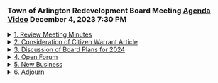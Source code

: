 ### Town of Arlington Redevelopment Board Meeting [Agenda](https://arlington.novusagenda.com/agendapublic/MeetingView.aspx?MeetingID=1966&MinutesMeetingID=-1&doctype=Agenda) [Video](https://www.youtube.com/watch?v=3TLpMOOcli0) December 4, 2023 7:30 PM

<details>
<summary><a href="https://arlington.novusagenda.com/agendapublic/CoverSheet.aspx?ItemID=17016&MeetingID=1966 "</a>1. Review Meeting Minutes</summary> 
<details>
<summary>&nbsp;&nbsp;&nbsp;&nbsp;&nbsp;	 Rachel Zsembery - 173</summary>
<blockquote>&nbsp;&nbsp;&nbsp;&nbsp;&nbsp;Good evening, everyone. Welcome to the December 4th, 2023 meeting of the County of Arlington Redevelopment Board. I'll call this meeting to order. My name is Rachel Zimberry. I'm the chair of the Redevelopment Board, and I'll ask the other members of the board to please introduce themselves. Steve Rehbolak, good evening. Eugene Benson. Shane Hall, good evening. And we have Claire Bricker, the director of the Department of Planning and Community Development joining us as well. Great, let's jump into our first agenda item, which is agenda item number one, the meeting minutes from November 20th, 2023. I will see if there are any changes or corrections to the minutes, starting with Ken. No. Steve? No changes. Gene? No changes. Shana? No. And I don't have any either. Is there a motion to approve the meeting minutes from November 20th, 2023 as submitted? So motioned. Seconded. We'll take a vote, starting with Steve. Yes. Ken. Yes. Shana. Yes. Gene. Yes. And I may ask as well, those meeting minutes have been approved.</blockquote>

     * 7:30 pm The Board will review and vote to approve meeting minutes for November 20, 2023. 

</details>
</details>
<details>
<summary><a href="https://arlington.novusagenda.com/agendapublic/CoverSheet.aspx?ItemID=17017&MeetingID=1966 "</a>2. Consideration of Citizen Warrant Article</summary> 
<details>
<summary>&nbsp;&nbsp;&nbsp;&nbsp;&nbsp;	 Rachel Zsembery - 95</summary>
<blockquote>&nbsp;&nbsp;&nbsp;&nbsp;&nbsp;We'll now move to agenda item number two, which is consideration of a citizen board article. We welcome John Leone. Good evening. This evening, who is interested in discussing with the board a rebuilding of 527 Winter Street to be in the MBTA community's overlay district, and I believe that there is a discussion around which of the two districts, perhaps, or is it the neighborhood public district? I think it would be more appropriate in the neighborhood public district. Okay. Why don't you, Claire, unless you have any introduction that you'd like to make?</blockquote>

      * 7:35 pm Re-zoning of 5-7 Winter Street to be in the MBTA-Communities Overlay District, Neighborhood Multi-Family Subdistrict. 
</details>

<details>
<summary>&nbsp;&nbsp;&nbsp;&nbsp;&nbsp;	 Claire Ricker - 233</summary>
<blockquote>&nbsp;&nbsp;&nbsp;&nbsp;&nbsp;Sure, just really quickly for the board. Marisa put this drawing together for us this afternoon, which I think really tells the story here. In gray, you can see the neighborhood multifamily, as was submitted to the OHLC and the Attorney General's office. This is what town meeting voted on. And here is Mr. Leone's parcel. This parcel was likely removed when the board had the conversation about potentially leaving some of the immediate, the parcels immediately behind commercial development on Mass Ave, you know, potentially anticipating some aggregation. This was one of the parcels that was removed either as part of that process or because it was on the National Register of Historic Places. When we looked at Alternate 2, which is ultimately what the board went with in terms of the overlay for the entire MBTA community, we started to look sort of to the north, I guess, west of Mass Ave and include some area around Swanville. There was concern in the community about historic properties that may be included in the overlay, and so we did make a call to try to, as many of the properties as we could identify from the data that were on the National Register, to not include those in the district. And that's really the background, I think, in terms of from where the department is. Great. Thank you very much. Mr. Leone.</blockquote>

</details>

<details>
<summary>&nbsp;&nbsp;&nbsp;&nbsp;&nbsp;	 John Leone - 594</summary>
<blockquote>&nbsp;&nbsp;&nbsp;&nbsp;&nbsp;So this is not my house. It's my family's house. My grandparents bought this property in 1957-56, and we've maintained it ever since. They lived there until they passed, and family members have been living there for the last 10 or 12 years. We've had a...we've rented out the first floor to a single mom, who's basically...had to get rid of her. But as you can see, the house, it's a very large parcel for Arlington. I think it's around 18,000 square feet. It's been on the National Historic Register since 1984, but so has number 13, which was introduced to the Register during the same introduction phase. And I don't know how many others I've got in the district. It's kind of hard to track them down. I don't really have a good read on what is and what isn't, besides going through the Register and picking out all the houses. So I don't think that should be a reason to exclude our house. The property itself, obviously, because it's on the district, we couldn't do anything to it unless we paid for it from one of the store commissions or some gate guard commission. Not that we have any plans to do anything to the building. We have maintained it. We have a preference to put a roof on it. So we're not letting things fall into ruin in the hopes of knocking it down. That's not our plan. We want to preserve all our options. The size of the lot, and you talked about agitation, there's...we have a similar role with storefronts here. They may want to take the data to the Mass Ave. district and go off. That might cause them to possibly be interested in this part of the lot, which wouldn't touch the house structure itself, but would allow them to use that for different needs to build there. Or we could expand the house backwards and not touch the front or the two front sides and add on to the back of the house for additional housing. So we want to...and that was the reason, I think, for the Warren article itself, is to include it in just to preserve those options in the future. Otherwise, we have the potential to literally be surrounded by everybody around us. Maybe the town wants to do some of that. If all of those build up, we'll be this little lone house within a whole bunch of four to six story buildings. It would be kind of sad to waste that person. So that's what our goal is, just to preserve any options in the future. I'm one of six children. We all think this is something we want to preserve and go forward with. So I'm going to bring the Warren article, but my preference would be for you guys to adopt that Warren article. And maybe, I'm not quite sure why we were excluded in the first round, whether it was on purpose or by mistake or what happened. I think the neighborhood district would be more appropriate than the Mass Avenue district. Unless the storefronts wanted to do something. But there's a couple different owners of those storefronts. This is owned by one person, one family. These are owned by, I think these three are owned by different families. So it's not a cohesive owner that will lock the stores. Their back of their building is literally on the property. So there's not a lot of extra room there. So that's kind of what we are doing.</blockquote>

</details>

<details>
<summary>&nbsp;&nbsp;&nbsp;&nbsp;&nbsp;	 Rachel Zsembery - 275</summary>
<blockquote>&nbsp;&nbsp;&nbsp;&nbsp;&nbsp;Before I put on this cap, Warren does open I believe in a week or so. So we've moved down that path. Absolutely. Maybe I'll start and then we can each kind of give you our sense. Because we did have a really truncated discussion about this. We didn't have much opportunity for the special town meeting this fall to have the discussion about the citizen petitions that came forward. So the property was moved because of the fact that it was on the national register. The board had requested in response to community feedback and the board's own preference for all projects that are on the national register to be removed. If one was not, that was in error, that was the direction of the board was to have them all removed. So at the time, it was our preference not to spot by allowing one here and not there. The intent was to remove all of those particular properties with the opportunity obviously in the future for anyone in town who can request a zoning change at any time. So I think this is absolutely a great time to be discussing this. I agree with you. I think that the neighborhood sub-district makes the most sense as opposed to the Mass Avenue-Broadway sub-district. I personally, when an applicant is looking to rezone their property, I personally prefer that it remain a citizen petition rather than a board sponsored. But it doesn't mean that the board wouldn't potentially in the future not vote in favor of it. So that wouldn't personally be my preference. But that's kind of a high level of my issue.</blockquote>

</details>

<details>
<summary>&nbsp;&nbsp;&nbsp;&nbsp;&nbsp;	 ? - 107</summary>
<blockquote>&nbsp;&nbsp;&nbsp;&nbsp;&nbsp;I agree with Rachel. The intent when we first did this was not to send you out, but it was to exclude all historic structures. And if we missed their teeth, we missed their teeth. It was quite a frenzy at the time trying to figure out all properties along there. We have to go back and correct ourselves if we have to do that. But when your article did come back up to us, I believe we were supportive of your work. Not at the time. We indicated that we would be if we came back as a citizen petition, but not as an individual amendment.</blockquote>

</details>

<details>
<summary>&nbsp;&nbsp;&nbsp;&nbsp;&nbsp;	 ? - 426</summary>
<blockquote>&nbsp;&nbsp;&nbsp;&nbsp;&nbsp;I agree with Rachel. We don't like the spot zone as a board. We recommend we make the change. And I, as a board member, would be supportive of that spot change because it would make a great argument. And it does make sense. I might go as far as if you go either way, you can be zoned with Mass Ave. Don't forget in front of this one, we excluded those because it's a part of the East Arlington. I want to say it would be part of that rezoning later on with Mass Ave. Those shops are very shallow, very non-compliant unless they have to move behind what you have. So to me, it's a natural potential to include your property with those along Mass Ave. And even if the building still wants to remain historic, it can be moved. Because otherwise, you are basically landlocking those projects out there and they'll never go anywhere. And that's one of the issues we have right now with some of our commercial space along Mass Ave. So I would be supportive of you going the other way. And that may be something we can find later on. There's many opportunities for you because of the location where you're at. And the size of the parcel, yes. But your parcel is a little bit on the landlocked side. But yes, it is. It's very hard to fit something new in that dog leg. You would have to eat your grandfather for that footprint of that dog leg. But that open space there is definitely right. And the dog leg may become the open space, I'm not sure. Frankly, the barn, even though we keep the outside, you can't steer it. The floor is on Locust Coast. I don't think there's that many barns left in Arlington, is there? No, not at that size. I remember looking at that when we were at the library and I looked at that. It's quite huge. This was Barclay, right? This house, originally, was here, facing Mass Ave. And they picked it up, moved it, and then sold it. So it had a circular drive going back to the barn from Mass Ave. Because I thought the history of the house, we had to research it. We moved it, I think, before 1920. And I think the source, at that point, had been moved. I'd be supportive of whatever you guys decide, but it would definitely recommend building it with a citizen's petition, not a board decision, but one block. Jayden?</blockquote>

</details>

<details>
<summary>&nbsp;&nbsp;&nbsp;&nbsp;&nbsp;	 ? - 299</summary>
<blockquote>&nbsp;&nbsp;&nbsp;&nbsp;&nbsp;I would think it seems like a very appropriate parcel for the district to have to support a citizen petition. Jayden? I would too, but I'll tell you how I would do it. Excuse me. I would recommend you know the time you need it. Because I felt the last moment, which is when you do it, was too soon. It's nearly out of reach to the neighbors. And that would have to be done. And at least somehow to give historical permission ahead of time. So I felt that without that, it was premature, as I put it, to come to town here. I was under the impression that all of the historical, all of the buildings on the National Register were excluded from various plans. And I have confirmation that all of them are not. But I think it is possible. The other thing I'll just mention is we will at some point If we put those parcels at the base of NASA into the NASA network, it will have to go to town meeting. Under the Bible that was just passed, if one of those were to purchase a parcel, it would go into the NASA district if they wanted to. So you wouldn't have to rezone the NASA district. Where we ended up with is if a parcel went both districts, it would go back to the NASA network. So we wouldn't need to make that decision now. So I would be supportive, but we would have to do that with the neighbors. Considering the neighbors have gone in or been added, I would assume that they won't be. It also happened to the Historical Commission to see what they had to say. I'm just curious, your family property went not onto the National Register.</blockquote>

</details>

<details>
<summary>&nbsp;&nbsp;&nbsp;&nbsp;&nbsp;	 John Leone - 58</summary>
<blockquote>&nbsp;&nbsp;&nbsp;&nbsp;&nbsp;No. Nothing. It just kind of happened. We didn't. That's the day before. I don't remember having any kind of discussion at that point about it. My parents and grandparents would have passed. My father at that point didn't object. He was speaking with the tenants of the house, and at that point family members were living there.</blockquote>

</details>

<details>
<summary>&nbsp;&nbsp;&nbsp;&nbsp;&nbsp;	 Rachel Zsembery - 161</summary>
<blockquote>&nbsp;&nbsp;&nbsp;&nbsp;&nbsp;Your father was a lawyer, so he had some idea. Some idea it was happening, but it was one of those things. Bringing in these 70 or 80 parcels, and you're one of them. It was kind of a mass introduction of the National Register. Do you know if this is also on the town's inventory? Not now. I think it may be. Sure it is. Not every property that's on the National Register is on the town's inventory. I don't know. Subject to the neighbors and the Historical Commission, I'm probably standing here doing this too. You should take a look at the zoning bylaws. It requires you to register your servant members to be members and keep them as part of the process. Don't forget that. If you want, I can email you the exact site and zoning bylaws. I think the department can help. understanding what the outreach is correct. Absolutely. Sure. Perfect. That's it. Thanks. Great. Steve.</blockquote>

</details>

<details>
<summary>&nbsp;&nbsp;&nbsp;&nbsp;&nbsp;	 Stephen Revilak - 102</summary>
<blockquote>&nbsp;&nbsp;&nbsp;&nbsp;&nbsp;I'm also supportive of the inclusion of that property in the neighborhood from the end of the district. Noting that, you know, what's immediately to the Southwest is a strip of, a fairly narrow strip of D3 parcels. You know, I would also be willing to consider and say a concurrent zoning, changing the base zoning to D3. Yeah. This may change, as Mr. Benson said, this may change in a few years, but in terms of having flexibility to allow some of those commercial properties to expand rearward in the future. You know, it may be something you want to consider.</blockquote>

</details>

<details>
<summary>&nbsp;&nbsp;&nbsp;&nbsp;&nbsp;	 Rachel Zsembery - 47</summary>
<blockquote>&nbsp;&nbsp;&nbsp;&nbsp;&nbsp;Okay? Thank you. Any other thoughts before we open up for public comment? Okay. Absolutely. Great. Absolutely. Absolutely. Anyone, do we have anything to say? I think just to tell you a little bit about- Sorry, if you could just introduce yourself for the record. Thank you.</blockquote>

</details>

<details>
<summary>&nbsp;&nbsp;&nbsp;&nbsp;&nbsp;	 ? - 206</summary>
<blockquote>&nbsp;&nbsp;&nbsp;&nbsp;&nbsp;I'm sorry. I'm the chair of the Department of Historical Commission of Zilber City, and it was in the 1980s when these were put on the register, and I think that's in the document that you had. You know, I found out about this this morning, and I just wanted to come over and say that, you know, one of the things that I particularly would like to see is that if the houses could be, you know, retained, and re-mapped for some use, like your, you know, the original idea for your work, that's something we would support, because we feel that, you know, these are big houses, they could be reused, and so, you know, that's my perspective on this kind of thing, and I can provide a list of, I think there were some other new states. I'm just gonna come down here in terms of which ones are actually on the National Register and which ones aren't, and some of them are very important. These are the houses that were built for the Slack people who were running the town at that time, and I can tell you a little bit about that history, but I wouldn't make it in that term.</blockquote>

</details>

<details>
<summary>&nbsp;&nbsp;&nbsp;&nbsp;&nbsp;	 Rachel Zsembery - 46</summary>
<blockquote>&nbsp;&nbsp;&nbsp;&nbsp;&nbsp;Great, thank you, and I think you make a good point around the fact that putting, or asking the town to approve changing the zoning to the neighborhood, the neighborhood sub-district does not necessarily identify how specifically this would be redeveloped into, to Wayne Robinson's point,</blockquote>

</details>

<details>
<summary>&nbsp;&nbsp;&nbsp;&nbsp;&nbsp;	 ? - 67</summary>
<blockquote>&nbsp;&nbsp;&nbsp;&nbsp;&nbsp;right, there are multiple ways of retaining the existing structure, exactly, exactly. The Carrick House is also on the National Register. This is the Carrick House, I was looking at materials. That's a piece on the property, all the buildings on that piece of property are in the National Register, so that's the way it works. I just thought I'd come down and send you two signals.</blockquote>

</details>

<details>
<summary>&nbsp;&nbsp;&nbsp;&nbsp;&nbsp;	 Rachel Zsembery - 100</summary>
<blockquote>&nbsp;&nbsp;&nbsp;&nbsp;&nbsp;Thank you, that's helpful. Here's some of your outreach now, also to these door-to-door ships. Would anyone else like to speak this evening? Okay, great, so we'll close public comment, and it sounds like, unless you have any other questions, that the board is generally supportive. Obviously, we'll, if you decide to adjourn with the citizen petition, we will hold a full hearing once that is identified as an article that we'll put forward towards the board, requiring anything unforeseen, and it sounds like the board has anything else you'd like to share, as if the board is supportive of.</blockquote>

</details>

<details>
<summary>&nbsp;&nbsp;&nbsp;&nbsp;&nbsp;	 Rachel Zsembery and John Leone - 107</summary>
<blockquote>&nbsp;&nbsp;&nbsp;&nbsp;&nbsp;I appreciate it. Yeah, right there at the floor. Okay, great. It just makes more sense, if you would like to not. Great, all right, thank you for your question. Commercial area, though, I mean, is that one of the ones that you're considering? Yeah, no, it was. I was not, I was not talking about it. I didn't know who I was considering. It would be the neighbors, I said it was, right? Okay. Residential. Residential, yes. Okay, all right, thank you. Thank you. Thank you. Thank you, thank you so much. Thank you, thank you. So, with that, we will close agenda item number two,</blockquote>

</details>
</details>
<details>
<summary><a href="https://arlington.novusagenda.com/agendapublic/CoverSheet.aspx?ItemID=17033&MeetingID=1966 "</a>3. Discussion of Board Plans for 2024</summary> 
<details>
<summary>&nbsp;&nbsp;&nbsp;&nbsp;&nbsp;	 Rachel Zsembery - 106</summary>
<blockquote>&nbsp;&nbsp;&nbsp;&nbsp;&nbsp;and open agenda item number three, which is the discussion of the board plans for 2024. So, we had identified that we would, follow up on some of the items that were still open from the board retreat that was held yesterday. Yesterday? Seems so long ago, but it was yesterday. Let us happen. And there were two specific items, and Claire, it looks like we have at least one of those, the administrative approval of signs. Correct. Is that from you? So, maybe we'll start with that as one of the open items from yesterday's board meeting. So, Gene, I'll hand it over to you.</blockquote>

    * 8:00 pmThe Board will debrief the Board Retreat and continue discussion of any issues raised at the retreat as necessary. 
 
##### Eugene Benson
</details>

<details>
<summary>&nbsp;&nbsp;&nbsp;&nbsp;&nbsp;	 Rachel Zsembery - 174</summary>
<blockquote>&nbsp;&nbsp;&nbsp;&nbsp;&nbsp;I think it's an interesting question, and it's one that, obviously, it's up to the team. We have, it has been a little bit of a balance, a little tricky to balance what is so minor that you don't want to necessarily put on the board. And what is, you know. Subverting the board or the applicant. The board or the applicant. It is a $500 application. And there are times when modification is pretty minor. Whether we're going from a non-illuminated sign to an illuminated sign, something like that. Illuminated sign meets all the other requirements of zoning. There's that one, you know, kind of stick in there, which is that we're going from a non-illuminated sign to an illuminated sign. It's something that the board would like to see. So I think, like, you know, I hate to sort of ball this back and forth, but, you know, how detailed and how much time do people need to spend on those types of signs to meet the letter of the sign by-law?</blockquote>

</details>

<details>
<summary>&nbsp;&nbsp;&nbsp;&nbsp;&nbsp;	 Claire Ricker? - 298</summary>
<blockquote>&nbsp;&nbsp;&nbsp;&nbsp;&nbsp;I mean, I'm more than happy to put every sign I get, you know, potentially, in front of the board. If that's what you, you know, that's what you would like to have happen. But it does seem like if it's worked, I would say that the work that Gracie's done, and, you know, Katie now, this is under the auspices of the Economic Development Director. She generally starts with a review of the sign. If she has questions, she'll obviously come to me and we'll work with her to sort this out. But generally, we have tried to stay within the constraints of the sign by-law as much as we can without bringing things that are sort of non-relative to the managing of the petition going from SNF elimination to the third amendment, with all of our conditions in mind. So I guess my question is, if the way I read this, any new sign, another modification, could not be subject to administrative review. And so my question is, should we broaden this so that the only signs that cannot be administratively reviewed are the signs that don't meet the high-grit criteria, you know, that don't meet one of the requirements where the board is the authority to weigh or adjust them with the requirements. Because right now, this is very narrow. If there were, you know, a new building built, we would have the authority to administrate a new sign. We would sign all of the standards. So that's, do we want it, and it brings us to you and the board, do we want to make this broader so that the department can approve administratively any sign that complies with the current rules? Or do we still want to leave it to just sign it?</blockquote>

</details>

<details>
<summary>&nbsp;&nbsp;&nbsp;&nbsp;&nbsp;	 Stephen Revilak - 108</summary>
<blockquote>&nbsp;&nbsp;&nbsp;&nbsp;&nbsp;Great question. Steve, you wanna say? Sure. I would be, you know, it depends on who the director is, but I would be okay with using administrative review for things that comply with the, you know, the letter of the requirements in the zoning bylaw and saving our role for when applicants want to go beyond that. You know, I also think there's, maybe we wanna have a discussion about whether bullet items number five and six of rule 18, you know, requiring the same illumination or not internally illuminated, you know, whether we want to continue to keep that in place if we want to. Thanks, Steve.</blockquote>

</details>

<details>
<summary>&nbsp;&nbsp;&nbsp;&nbsp;&nbsp;	 Paul ? - 44</summary>
<blockquote>&nbsp;&nbsp;&nbsp;&nbsp;&nbsp;Paul, I agree with the administrative review for things that generally comply with the bylaw. It makes a lot of sense, I think, potentially reserving the right of the board to review things in our key locations or high-profile sites when they were considered.</blockquote>

</details>

<details>
<summary>&nbsp;&nbsp;&nbsp;&nbsp;&nbsp;	 ? - 194</summary>
<blockquote>&nbsp;&nbsp;&nbsp;&nbsp;&nbsp;Great. And I agree. I think that the word may be considered, allows for some of that flexibility. In fact, we had a set of signage that came in front of us recently that was marginally in compliance. And because of the fact that there were multiple signs on the building, the department did elect to present in front of the board so that we can have a discussion, which I appreciated. So I think that that particular modifier may give the department a certain kind of flexibility there. And I agree with Steve that removing the criteria that specifically speaks to illumination, whether it's an illuminated sign or a non-illuminated sign, I believe that the signage bylaw is suitably prescriptive in terms of which, what types of illumination are allowed. And if it meets those and the other criteria, and again, the planning department feels that they have the bandwidth to review and that it's not in the location where they feel that it's important for the development board to weigh in, I would be fine with removing the illumination requirement so that they can review it, whether it is illuminated or not.</blockquote>

</details>

<details>
<summary>&nbsp;&nbsp;&nbsp;&nbsp;&nbsp;	 Various - 804</summary>
<blockquote>&nbsp;&nbsp;&nbsp;&nbsp;&nbsp;Yeah, I would agree with the planning board. I think the intent when we first tried to modify the signage package was to give the planning board more flexibility in approving signs so that it wasn't such an arduous process of going through a whole planning board meeting for a simple sign. That was very minor, and I wholeheartedly agree with that. I mean, it's just small, minor changes. We have all faith that you guys will do the right thing, and you have. So I have no objections to this at all. I think, Gene, I would think we should make whatever changes to the signage article or bylaw that would empower, maybe Richard, you're correct, but they already, let's give her that authority. I don't know, but I would say, let's make that change to make it happen. Well, I think we would just basically. What? Let's give it. We would need to rewrite Rule 18 of the Rules of Medicine. Right, there's so many modifications that it would need. Right, that we would get rid of the modification altogether, basically so. Signs on property, signs on property. Right, and we would get rid of the ones that we, we wouldn't need them at all, and just say, if the sign proposal doesn't meet the requirements of the zoning bylaw, then it needs to come to us, and then there's a sense that's still there, that I believe in, but since the department's not required to provide administrative approval, maybe we can refer that to the board, and then we can put in something like, we shall refer it to the board. I don't exactly know, maybe there's something that we can think of as that wording for that, so that we're not moving into the way we're going. But I think what, here, again, that this, if we, look at this, in terms of saying that the administrative approval by the Director of Planning and Community Development, or the signs are subject to administrative approval by the Director of Planning and Community Development or signs that meet the zoning and general bylaw conditions, the department may, you know, again, we can talk about how they may refer the signs to Environmental Design Review. You know, the bylaw requires signs, except for sort of house signs and things like that, that may come to us. So, I think the way to do this would just be to say, signs, I'm not sure exactly what, the Planning and Community Development may approve signs that are in the criteria, and that, one, the sign meets zoning requirements, two, there are no known zoning bylaw conditions outstanding in the curriculum, and then, that's what we would do in that whole paragraph. Just two and three? Yeah, just two and three, and then we would do the first introductory sentence, and then we would take a paragraph afterward with the sign proposal, and then we would have the one that required, we would just have something that said major, and that would be signs, and that would be it. So, instead of sign modifications, it would be new signs or sign modifications, right? So, I'm just sorry, I don't know if you can see that. Sure. Well, we can just see it. Why don't we do that? So, change of the pose. And that just gives a little bit more work to the department, but I think overall, it would be better for the business and the clients. So, it would actually be less work in the long run processing sign applications, especially for when they're unnecessary. Do we sign, should there be a new fee for submitting for a sign that the department approved? Do you know if the building department currently accesses a fee? We already do. They do already? They do, for a sign? For a sign permit. This is a review application, right? Yes. Let me, I'm not prepared to answer that question, I think, right now, this evening, but it's absolutely, yes, thank you for bringing that up, and I think it's something we should certainly look into. I would not make it equal to any special permit fee. No, no, no. Okay. Well, there is the procedure, and we can just leave the procedure in the project if we want to, etc. That's probably what we need to get rid of, the last five years of regulation. So, that probably does it. Because that would be done whether or not there was an administrative approval. Thank you. Great. So, we will update that when that proposal is ready back for a final review in a future meeting. I can just say, you know, we're going to amend the rules and regulations for this and for the next five years. Great.</blockquote>

</details>

<details>
<summary>&nbsp;&nbsp;&nbsp;&nbsp;&nbsp;	 Rachel Zsembery - 28</summary>
<blockquote>&nbsp;&nbsp;&nbsp;&nbsp;&nbsp;Great. I will turn it over to you to see if there are any other topics from the board retreat that you wanted to follow up on today.</blockquote>

</details>

<details>
<summary>&nbsp;&nbsp;&nbsp;&nbsp;&nbsp;	 ? - 369</summary>
<blockquote>&nbsp;&nbsp;&nbsp;&nbsp;&nbsp;Sure. Thank you. One thing that we did not get to last night that we should consider looking at for a potential urban renewal area. And I think the way that we can do that is I can have the department look at a few suggestions for areas that might be good for an urban renewal plan. The first area that immediately leaves my mind is Arlington Center. Especially if we could make it parcel. I think that it would qualify under state statute for a potential urban renewal plan and redevelopment. I think that we should certainly look into doing one sooner rather than later. Just simply because it's the responsibility of the board and the property. Which is important. But I do think we do need to start brainstorming on certain areas relative to what we do for an urban renewal plan. Like I said, I'm sorry I started a conversation yesterday about having maps or thoughts initially right now about where we may want to do a plan like that. We could even do a one parcel potential urban renewal plan. That's something we could consider as well. Whether it's a common lot or really anywhere else. We could even ten park out of the place. Something that could be an area that could be an urban renewal could be a problem. So I think what I would like to do is our next move on the 18th is propose for new areas that we can look at and do some research. Check for any last parcels that aren't necessarily being built out to the full terms of zoning. I know we've talked potentially about Durham Street in the past. But certainly I think Durham Street should be a focal point. I certainly would be open to a volunteer to help. We'll sit in on the meeting with you guys when you guys first do this and I will be very interested in that. Since I do have a little history. Just look at our properties and turn it over quick and fast. As far as if it's viable or not viable. And I've been looking at some of these properties for quite some time now.</blockquote>

</details>

<details>
<summary>&nbsp;&nbsp;&nbsp;&nbsp;&nbsp;	 Rachel Zsembery - 60</summary>
<blockquote>&nbsp;&nbsp;&nbsp;&nbsp;&nbsp;There's a spark. That's okay is one. One and two or one okay? Two is fine. Three is no. Okay. We learned that. Okay. Just let me know and I will try to make some time for you. I know it's the holidays and Christmas and all that stuff. But I will try my best. Okay. Great. Thank you. Shayna.</blockquote>

</details>

<details>
<summary>&nbsp;&nbsp;&nbsp;&nbsp;&nbsp;	 Rachel Zsembery and Shaina Korman-Houston - 36</summary>
<blockquote>&nbsp;&nbsp;&nbsp;&nbsp;&nbsp;Where is Dudley Street? Excuse me. I totally got that wrong. Dudley Street is what I was just saying. My apologies. That makes more sense now. That makes more sense. All right. Okay. Gene. Great. Steve.</blockquote>

</details>

<details>
<summary>&nbsp;&nbsp;&nbsp;&nbsp;&nbsp;	 Stephen Revilak - 407</summary>
<blockquote>&nbsp;&nbsp;&nbsp;&nbsp;&nbsp;I'm in favor of the notion of considering urban renewal plan. In terms of other things. Things we didn't quite get to yesterday. Pipe buffers. Yes. We need to. Review. I think what we should do is. Pull that section. Onto a pager meeting. Whether it's for the 18. Or the first meeting in January. Which is the eighth. It would be good to pull the background information again so that we can come to some. The green. On. The scope. And the references that need to be included. In the. In the. Word article. Language. What's the word. When. The word article closes. January. 26. Thank you very much. Okay. Always. So. I think that. On the eighth. We should. Be working towards. The language that we would like to see. Because we'll have one more meeting. Then I believe. To finalize. The language. For the board. It's. Correct. That's right. Yes. Exactly. But I think if we have a discussion on the eighth. If there's any follow-up. It's necessarily. We can do that. And that. Go. Sports for everyone. Okay. Thank you. Thank you. Thank you. Thank you. Thank you. Thank you. Thank you. Thank you. Thank you. Thank you. Thank you. Thank you. Thank you. Okay. Good Hale. All right. Yeah. So. Could we do a scooter model? Well, I love this app. This shows the massive abilities and. So, we're just. Part of the discussion. Anything we do. Okay. Reduce type of her. Right. Yes. Okay. So, we have a discussion too about. The. Mass. Architectural. Access for. And. To do with that. And I told you. The language. Which I guess. I'm just. Sure. That I suggested. The general. Condition. Which is now. In the general. Conditions. And we could. Do similar. Similar. And. We'd say. Conditions. This special. Environment. Is. Condition. Applied. Conditions. And then. You have a. State. With. The. Mass. Protected. And. And. And. And. And. And. And. And. And. And. And. And. And. And. And. And. And. And. And. And. That's the exact. Language. We'll get. Your approval. Right. Suggestions. Yes. And now. If. Things don't get. Intend. It's the memory. Yeah. Okay. So. The decision language. I think. Is maybe the first. General. Before the truth. So. Yes. Thank you. Much more important. Do we need to hold it here? To make that change? No. No. It's our thing. It's ours. Okay. Great. Anything else? No. Okay.</blockquote>

</details>
</details>
<details>
<summary><a href="4. Open Forum "</a>4. Open Forum </summary> </details>
<details>
<summary><a href="5. New Business "</a>5. New Business </summary> 
<details>
<summary>&nbsp;&nbsp;&nbsp;&nbsp;&nbsp;	 Rachel Zsembery - 127</summary>
<blockquote>&nbsp;&nbsp;&nbsp;&nbsp;&nbsp;All right. Let's move. To the item. Number. Three. We don't have any. Sure. So. My. Great piece. Of business. Goodness. This week. Is that. We have. Someone's accepted. Existing. Position. And. The process. Of. Of. Of. Of. Of. Of. Of. Of. Of. Of. Of. Of. Of. Of. Okay. So. Process. Background. Check right now. And. necesita. Interest in starting. So. Wow, definitely. You know, pending. The background check. We do. Certainly. User to the board. Very active. And really.  Very. Excited to. Business. No. No. Team. He. Did. So. We did. Your back. And I was accepted. For. My. So. Yes. So. It currently. Inspired. I believe. Great. Congratulations. Thank you. Thank you. The water. Says. Fantastic. Well, with those two pieces of good news.</blockquote>

</details>
</details>
<details>
<summary><a href="6. Adjourn "</a>6. Adjourn </summary> 
<details>
<summary>&nbsp;&nbsp;&nbsp;&nbsp;&nbsp;	 Rachel Zsembery - 27</summary>
<blockquote>&nbsp;&nbsp;&nbsp;&nbsp;&nbsp;Is there a motion to adjourn? So motion. I'll second. I'll take a vote. Starting with Steve. Yes. Gene. Yes. Shannon. Yes. Tim. Yes. Yes. As well.</blockquote>

</details>
</details>